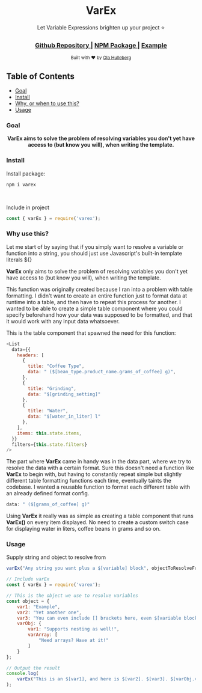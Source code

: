 <h1 align="center">VarEx</h1>

<div align="center">
  Let Variable Expressions brighten up your project ⭐
</div>

<div align="center">
  <h3>
    <a href="https://github.com/OlaHulleberg/varEx">
      Github Repository
    </a>
    <span> | </span>
    <a href="https://www.npmjs.com/package/varex">
      NPM Package
    </a>
    <span> | </span>
    <a href="https://github.com/OlaHulleberg/varEx/blob/main/examples/simple.js">
      Example
    </a>
  </h3> 
</div>

<div align="center">
  <sub>Built with ❤︎ by
  <a href="https://github.com/OlaHulleberg">Ola Hulleberg</a>
</div>

<h2>Table of Contents</h2>

- [Goal](#goal)
- [Install](#install)
- [Why, or when to use this?](#why)
- [Usage](#usage)

<h3>Goal</h3>
<p align="center"><strong>VarEx aims to solve the problem of resolving variables you don't yet have access to (but know you will), when writing the template.</strong></p>

<h3>Install</h3>

Install package:
```nodejs
npm i varex
```
<br />

Include in project
```javascript
const { varEx } = require('varex');
```
</p>

<h3 id="why">Why use this?</h3>

<p>
Let me start of by saying that if you simply want to resolve a variable or function into a string, you should just use Javascript's built-in template literals ${}

**VarEx** only aims to solve the problem of resolving variables you don't yet have access to (but know you will), when writing the template.
</p>
<p>
This function was originally created because I ran into a problem with table formatting.
I didn't want to create an entire function just to format data at runtime into a table, and then have to repeat this process for another.
I wanted to be able to create a simple table component where you could specify beforehand how your data was supposed to be formatted, and that it would work with any input data whatsoever.

This is the table component that spawned the need for this function:
```javascript
<List
  data={{
    headers: [
      {
        title: "Coffee Type",
        data: " ($[bean_type.product_name.grams_of_coffee] g)",
      },
      { 
        title: "Grinding",
        data: "$[grinding_setting]"
      },
      { 
        title: "Water",
        data: "$[water_in_liter] l"
      },
    ],
    items: this.state.items,
  }}
  filters={this.state.filters}
/>
```

The part where **VarEx** came in handy was in the data part, where we try to resolve the data with a certain format. Sure this doesn't need a function like **VarEx** to begin with, but having to constantly repeat simple but slightly different table formatting functions each time, eventually taints the codebase. I wanted a reusable function to format each different table with an already defined format config.
```javascript
data: " ($[grams_of_coffee] g)"
```

Using **VarEx** it really was as simple as creating a table component that runs **VarEx()** on every item displayed. No need to create a custom switch case for displaying water in liters, coffee beans in grams and so on.
</p>

<h3>Usage</h3>

<p>
Supply string and object to resolve from

```javascript
varEx("Any string you want plus a $[variable] block", objectToResolveFrom);
```

```javascript
// Include varEx
const { varEx } = require('varex');

// This is the object we use to resolve variables
const object = {
    var1: "Example",
    var2: "Yet another one",
    var3: "You can even include [] brackets here, even $[variable blocks] doesn't break this",
    varObj: {
        var1: "Supports nesting as well!",
        varArray: [
            "Need arrays? Have at it!"
        ]
    }
};

// Output the result
console.log(
    varEx("This is an $[var1], and here is $[var2]. $[var3]. $[varObj.var1] $[varObj.varArray[0]]", object)
);
```

</p>